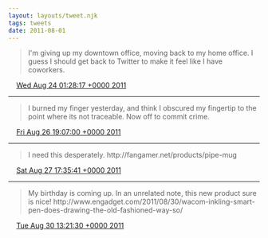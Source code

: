 ```yaml
---
layout: layouts/tweet.njk
tags: tweets
date: 2011-08-01
---
```


> I'm giving up my downtown office, moving back to my home office\. I guess I should get back to Twitter to make it feel like I have coworkers\.

<img src="../../media/tweet.ico" width="12" /> [Wed Aug 24 01:28:17 +0000 2011](https://twitter.com/timwasson/status/106175967105523712)

----

> I burned my finger yesterday, and think I  obscured my fingertip to the point where its not traceable\. Now off to commit crime\.

<img src="../../media/tweet.ico" width="12" /> [Fri Aug 26 19:07:00 +0000 2011](https://twitter.com/timwasson/status/107167177110585344)

----

> I need this desperately\. http://fangamer\.net/products/pipe\-mug

<img src="../../media/tweet.ico" width="12" /> [Sat Aug 27 17:35:41 +0000 2011](https://twitter.com/timwasson/status/107506585290539008)

----

> My birthday is coming up\. In an unrelated note, this new product sure is nice\! http://www\.engadget\.com/2011/08/30/wacom\-inkling\-smart\-pen\-does\-drawing\-the\-old\-fashioned\-way\-so/

<img src="../../media/tweet.ico" width="12" /> [Tue Aug 30 13:21:30 +0000 2011](https://twitter.com/timwasson/status/108529781393461248)